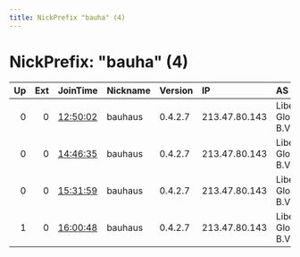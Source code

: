 ```yaml
---
title: NickPrefix "bauha" (4)
---
```


# NickPrefix: "bauha" (4)

|   Up |   Ext | JoinTime                                                                                            | Nickname   | Version   | IP            | AS                  | CC   |   ORp |   Dirp | OS    | Contact                             |   eFamMembers |
|-----:|------:|:----------------------------------------------------------------------------------------------------|:-----------|:----------|:--------------|:--------------------|:-----|------:|-------:|:------|:------------------------------------|--------------:|
|    0 |     0 | [12:50:02](https://metrics.torproject.org/rs.html#details/C1AA205BCEEBD09DAF85A6D6EDAFABA3B0D58471) | bauhaus    | 0.4.2.7   | 213.47.80.143 | Liberty Global B.V. | at   |    80 |   8080 | Linux | https://sebastian-elisa-pfeifer.eu/ |             1 |
|    0 |     0 | [14:46:35](https://metrics.torproject.org/rs.html#details/8A78CCD85CACFDE7948FB3F52BB59D1698CFE51D) | bauhaus    | 0.4.2.7   | 213.47.80.143 | Liberty Global B.V. | at   |    80 |   8080 | Linux | https://sebastian-elisa-pfeifer.eu/ |             1 |
|    0 |     0 | [15:31:59](https://metrics.torproject.org/rs.html#details/CBFA64A3E5BBC869CC7CF5264B7531B1E0910D2D) | bauhaus    | 0.4.2.7   | 213.47.80.143 | Liberty Global B.V. | at   |    80 |   8080 | Linux | https://sebastian-elisa-pfeifer.eu/ |             1 |
|    1 |     0 | [16:00:48](https://metrics.torproject.org/rs.html#details/1D9992A33D4D3076FD8888A65309F5FC8F346F1C) | bauhaus    | 0.4.2.7   | 213.47.80.143 | Liberty Global B.V. | at   |    80 |   8080 | Linux | https://sebastian-elisa-pfeifer.eu/ |             7 |
